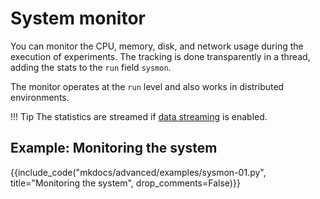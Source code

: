 # System monitor

You can monitor the CPU, memory, disk, and network usage during the execution of experiments.
The tracking is done transparently in a thread, adding the stats to the `run` field `sysmon`.

The monitor operates at the `run` level and also works in distributed environments.

!!! Tip
    The statistics are streamed if [data streaming](./datastream.md) is enabled.

## Example: Monitoring the system

{{include_code("mkdocs/advanced/examples/sysmon-01.py", title="Monitoring the system", 
drop_comments=False)}}


